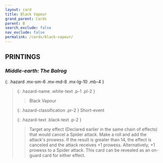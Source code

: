 ```yaml
---
layout: card
title: Black Vapour
grand_parent: Cards
parent: B
search_exclude: false
nav_exclude: false
permalink: /cards/black-vapour/
---
```


## PRINTINGS


### _Middle-earth: The Balrog_

{: .hazard .mx-sm-6 .mx-md-8 .mx-lg-10 .mb-4 }
> {: .hazard-name .white-text .p-1 .pl-2 }
> > <div class="hazard-mp"></div>
> > <div class="card-name">Black Vapour</div>
>
> {: .hazard-classification .pr-2 }
> Short-event
>
> {: .hazard-text .black-text .p-2 }
> > Target any effect (Declared earlier in the same chain of effects) that would cancel a Spider attack. Make a roll and add the attack's prowess. If the result is greater than 14, the effect is canceled and the attack receives +1 prowess. Alternatively, +1 prowess to a Spider attack. This card can be revealed as an on-guard card for either effect. 
>

